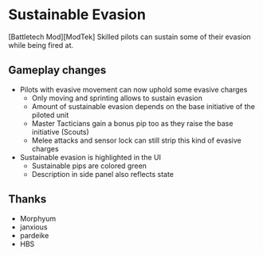 # Sustainable Evasion

[Battletech Mod][ModTek] Skilled pilots can sustain some of their evasion while being fired at.

## Gameplay changes
* Pilots with evasive movement can now uphold some evasive charges
  * Only moving and sprinting allows to sustain evasion
  * Amount of sustainable evasion depends on the base initiative of the piloted unit
  * Master Tacticians gain a bonus pip too as they raise the base initiative (Scouts)
  * Melee attacks and sensor lock can still strip this kind of evasive charges
* Sustainable evasion is highlighted in the UI
  * Sustainable pips are colored green
  * Description in side panel also reflects state

## Thanks
* Morphyum
* janxious
* pardeike
* HBS